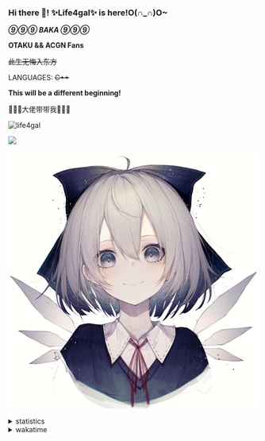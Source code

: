 ### Hi there 👋! ✨Life4gal✨ is here!O(∩_∩)O~

_**⑨⑨⑨ BAKA ⑨⑨⑨**_

**OTAKU && ACGN Fans**

~~此生无悔入东方~~

LANGUAGES: ~~C++~~

**This will be a different beginning!**

🙏🙏🙏大佬带带我🙏🙏🙏

<p align="left"> <img src="https://komarev.com/ghpvc/?username=life4gal&label=Profile%20views&color=0e75b6&style=flat" alt="life4gal" /> </p>

<img src="https://wakatime.com/share/@Life4gal/86c21846-f841-4004-aed1-e1165eb797d6.svg?sanitize=true"/>

<p align="center"> <img src="./80278148_p0_master1200.jpg" alt="life4gal" /> </p>

<details>
  <summary>statistics</summary>
  <img src="https://github-readme-stats.life4gal.vercel.app/api/wakatime?username=Life4gal&show_icons=true&theme=synthwave&cache_seconds=1800"/>
  <img src="https://github-readme-stats.life4gal.vercel.app/api/top-langs/?username=Life4gal&hide=html&show_icons=true&theme=synthwave&cache_seconds=1800"/>
  <img src="https://github-readme-stats.life4gal.vercel.app/api?username=Life4gal&show_icons=true&theme=synthwave&cache_seconds=1800"/>
</details>

<details>
  <summary>wakatime</summary>
<img src="https://wakatime.com/share/@Life4gal/404666b2-d1ff-4388-94e0-a1935d341f14.svg?sanitize=true"/>
<img src="https://wakatime.com/share/@Life4gal/972212ce-6084-4d98-a326-1997606ddf37.svg?sanitize=true"/>
<img src="https://wakatime.com/share/@Life4gal/7ae4ead0-e1fd-412a-afcb-da977a5ae5e9.svg?sanitize=true"/>
</details>

